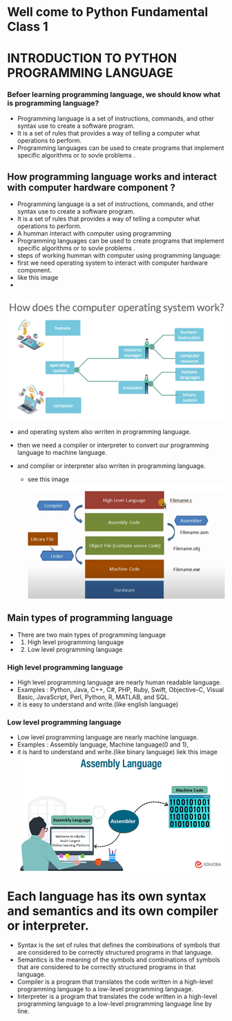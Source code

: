 # Well come to Python Fundamental Class 1 
# INTRODUCTION TO PYTHON PROGRAMMING LANGUAGE 

### Befoer learning programming language, we should know what is programming language? 
- Programming language is a set of instructions, commands, and other syntax use to create a software program.
- It is a set of rules that provides a way of telling a computer what operations to perform.
- Programming languages can be used to create programs that implement specific algorithms or to sovle problems .

## How programming language works and interact with computer hardware component ?

- Programming language is a set of instructions, commands, and other syntax use to create a software program.
- It is a set of rules that provides a way of telling a computer what operations to perform.
- A humman interact with computer using programming 
- Programming languages can be used to create programs that implement specific algorithms or to sovle problems .
- steps of working humman with computer using programming language:
-  first we need operating system to interact with computer hardware component.
-  like this image
-  
![programing working](assests/op.png)
-  
-  and operating system also wrriten in programming language.
-  then we need a  compiler or interpreter to convert our programming language to machine language.
-  and complier or interpreter also wrriten in programming language.
   
   - see this image
![programing working](assests/W-W-H-P.png)


## Main types of programming language
- There are two main types of programming language
- 1. High level programming language
- 2. Low level programming language

### High level programming language
- High level programming language are nearly human readable language.
- Examples : Python, Java, C++, C#, PHP, Ruby, Swift, Objective-C, Visual Basic, JavaScript, Perl, Python, R, MATLAB, and SQL.
- it is easy to understand and write.(like english language)

### Low level programming language
- Low level programming language are nearly machine language.
- Examples : Assembly language, Machine language(0 and 1), 
- it is hard to understand and write.(like binary language)
liek this image
![programing working](assests/Assembly-language.jpg)


# Each language has its own syntax and semantics and its own compiler or interpreter.
- Syntax is the set of rules that defines the combinations of symbols that are considered to be correctly structured programs in that language.
- Semantics is the meaning of the symbols and combinations of symbols that are considered to be correctly structured programs in that language.
- Compiler is a program that translates the code written in a high-level programming language to a low-level programming language.
- Interpreter is a program that translates the code written in a high-level programming language to a low-level programming language line by line.




